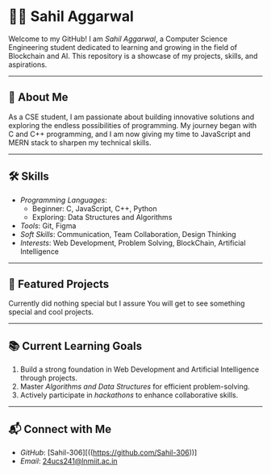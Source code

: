 # 👨‍💻 Sahil Aggarwal

Welcome to my GitHub! I am *Sahil Aggarwal*,  a Computer Science Engineering student dedicated to learning and growing in the field of Blockchain and AI. This repository is a showcase of my projects, skills, and aspirations.

---

## 📌 About Me

As a CSE student, I am passionate about building innovative solutions and exploring the endless possibilities of programming. My journey began with C and C++ programming, and I am now giving my time to JavaScript and MERN stack to sharpen my technical skills.

---

## 🛠 Skills

- *Programming Languages*:  
  - Beginner: C, JavaScript, C++, Python  
  - Exploring: Data Structures and Algorithms
- *Tools*: Git, Figma
- *Soft Skills*: Communication, Team Collaboration, Design Thinking
- *Interests*: Web Development, Problem Solving, BlockChain, Artificial Intelligence

---

## 🌟 Featured Projects

Currently did nothing special but I assure You will get to see something special and cool projects.

---

## 📚 Current Learning Goals

1. Build a strong foundation in Web Development and Artificial Intelligence through projects.
2. Master *Algorithms and Data Structures* for efficient problem-solving.
3. Actively participate in *hackathons* to enhance collaborative skills.

---

## 📬 Connect with Me

- *GitHub*: [Sahil-306][((https://github.com/Sahil-306))]  
- *Email*: [24ucs241@lnmiit.ac.in](mailto:24ucs241@lnmiit.ac.in)  
